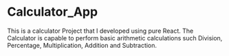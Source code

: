 # Calculator_App
This is a calculator Project that I developed using pure React. The Calculator is capable to perform basic arithmetic calculations such Division, Percentage, Multiplication, Addition and Subtraction.
